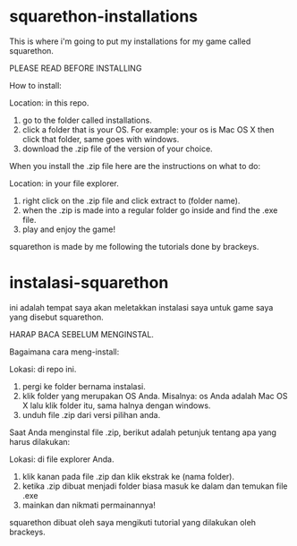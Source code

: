 # squarethon-installations

This is where i'm going to put my installations
for my game called squarethon.

PLEASE READ BEFORE INSTALLING

How to install:

Location: in this repo.

1. go to the folder called installations.
2. click a folder that is your OS. For example:
your os is Mac OS X then click that folder, same goes with windows.
3. download the .zip file of the version of your choice.

When you install the .zip file here are the instructions
on what to do:

Location: in your file explorer.

1. right click on the .zip file and click extract to (folder name).
2. when the .zip is made into a regular folder go inside
and find the .exe file.
3. play and enjoy the game!

squarethon is made by me following the tutorials done by brackeys.

# instalasi-squarethon

ini adalah tempat saya akan meletakkan instalasi
saya untuk game saya yang disebut squarethon.

HARAP BACA SEBELUM MENGINSTAL.

Bagaimana cara meng-install:

Lokasi: di repo ini.

1. pergi ke folder bernama instalasi.
2. klik folder yang merupakan OS Anda. Misalnya:
os Anda adalah Mac OS X lalu klik folder itu, sama halnya dengan windows.
3. unduh file .zip dari versi pilihan anda.

Saat Anda menginstal file .zip, berikut adalah petunjuk
tentang apa yang harus dilakukan:

Lokasi: di file explorer Anda.

1. klik kanan pada file .zip dan klik ekstrak ke (nama folder).
2. ketika .zip dibuat menjadi folder biasa masuk ke dalam dan 
temukan file .exe
3. mainkan dan nikmati permainannya!

squarethon dibuat oleh saya mengikuti tutorial yang dilakukan oleh brackeys.
